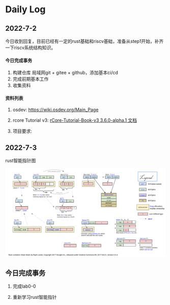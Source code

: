 # Daily Log

## 2022-7-2

今日收到回复，目前已经有一定的rust基础和riscv基础，准备从step1开始，补齐一下riscv系统结构知识。

#### 今日完成事务

1. 构建仓库 局域网git + gitee + github，添加基本ci/cd
2. 完成前期基本工作
3. 收集资料

#### 资料列表

1. osdev: https://wiki.osdev.org/Main_Page

2. rcore Tutorial v3: [rCore-Tutorial-Book-v3 3.6.0-alpha.1 文档](https://rcore-os.github.io/rCore-Tutorial-Book-v3/)

3. 项目要求: 

## 2022-7-3

rust智能指针图

![rust-containers.png](assets-Daily/e5e1f4239aefd1cdcdbece7f4488836714f4cb26.png)



## 今日完成事务

1. 完成lab0-0

2. 重新学习rust智能指针



